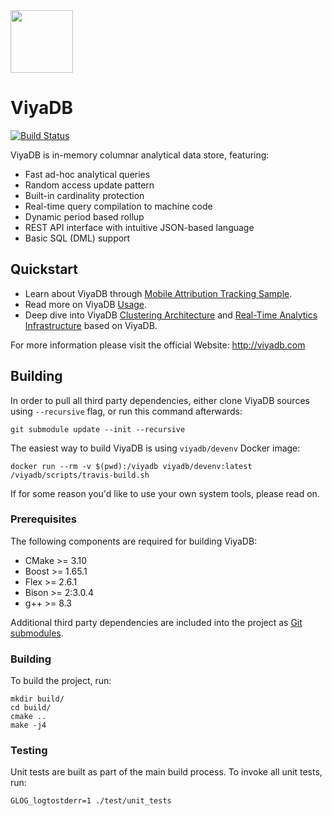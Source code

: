 <img src="http://viyadb.com/img/logo.svg" height="100px" />

ViyaDB
=======

[![Build Status](https://travis-ci.org/viyadb/viyadb.png)](https://travis-ci.org/viyadb/viyadb)

ViyaDB is in-memory columnar analytical data store, featuring:

 * Fast ad-hoc analytical queries
 * Random access update pattern
 * Built-in cardinality protection
 * Real-time query compilation to machine code
 * Dynamic period based rollup
 * REST API interface with intuitive JSON-based language
 * Basic SQL (DML) support
 
## Quickstart

 * Learn about ViyaDB through [Mobile Attribution Tracking Sample](http://viyadb.com/samples/#mobile-attribution-tracking).
 * Read more on ViyaDB [Usage](http://viyadb.com/usage).
 * Deep dive into ViyaDB [Clustering Architecture](http://viyadb.com/clustering) and [Real-Time Analytics Infrastructure](http://viyadb.com/realtime) based on ViyaDB.
 
For more information please visit the official Website: http://viyadb.com

## Building

In order to pull all third party dependencies, either clone ViyaDB sources using `--recursive` flag, or run this command afterwards:

    git submodule update --init --recursive

The easiest way to build ViyaDB is using `viyadb/devenv` Docker image:

    docker run --rm -v $(pwd):/viyadb viyadb/devenv:latest /viyadb/scripts/travis-build.sh

If for some reason you'd like to use your own system tools, please read on.

### Prerequisites

The following components are required for building ViyaDB:

 * CMake >= 3.10
 * Boost >= 1.65.1
 * Flex >= 2.6.1
 * Bison >= 2:3.0.4
 * g++ >= 8.3

Additional third party dependencies are included into the project as [Git submodules](https://git-scm.com/book/en/v2/Git-Tools-Submodules).

### Building

To build the project, run:

    mkdir build/
    cd build/
    cmake ..
    make -j4

### Testing

Unit tests are built as part of the main build process. To invoke all unit tests, run:

    GLOG_logtostderr=1 ./test/unit_tests

